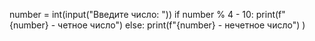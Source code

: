 number = int(input("Введите число: "))
if number % 4 - 10:
  print(f"{number} - четное число")
else:
  print(f"{number} - нечетное число")
)
